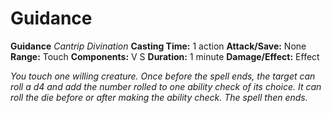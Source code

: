 # Guidance

**Guidance**
_Cantrip Divination_
**Casting Time:** 1 action
**Attack/Save:** None
**Range:** Touch
**Components:** V S
**Duration:** 1 minute
**Damage/Effect:** Effect

*You touch one willing creature. Once before the spell ends, the target can roll a d4 and add the number rolled to one ability check of its choice. It can roll the die before or after making the ability check. The spell then ends.*